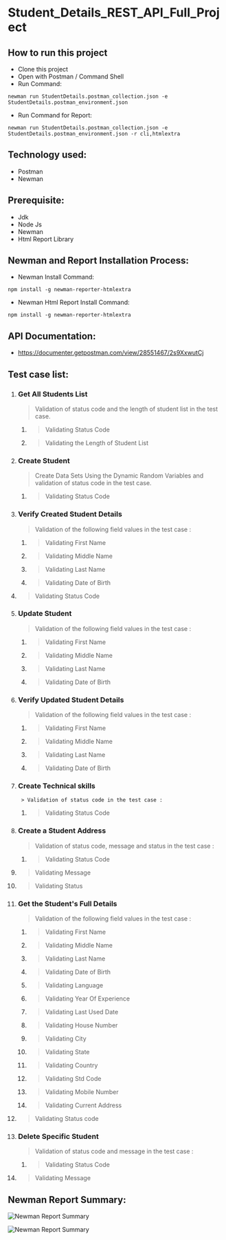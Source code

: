 # Student_Details_REST_API_Full_Project


## How to run this project
- Clone this project
- Open with Postman / Command Shell
- Run Command:  
```console 
newman run StudentDetails.postman_collection.json -e StudentDetails.postman_environment.json 
```
- Run Command for Report: 
```console 
newman run StudentDetails.postman_collection.json -e StudentDetails.postman_environment.json -r cli,htmlextra
```

## Technology used:
- Postman
- Newman

## Prerequisite:
- Jdk
- Node Js
- Newman
- Html Report Library

## Newman and Report Installation Process:
- Newman Install Command:
```console
npm install -g newman-reporter-htmlextra
```
- Newman Html Report Install Command:
```console
npm install -g newman-reporter-htmlextra
```

## API Documentation:
- https://documenter.getpostman.com/view/28551467/2s9XxwutCj

## Test case list:
1. ### Get All Students List
	> Validation of status code and the length of student list in the test case.
 	1. > Validating Status Code
 	2. > Validating the Length of Student List
2. ### Create Student
	> Create Data Sets Using the Dynamic Random Variables and validation of status code in the test case.
	1. > Validating Status Code
3. ### Verify Created Student Details
	> Validation of the following field values in the test case :
 	1. > Validating First Name
 	2. > Validating Middle Name
 	3. > Validating Last Name
 	4. > Validating Date of Birth
  5. > Validating Status Code 

4. ### Update Student
	> Validation of the following field values in the test case :
 	1. > Validating First Name
 	2. > Validating Middle Name
 	3. > Validating Last Name
 	4. > Validating Date of Birth
     
5. ### Verify Updated Student Details
	>  Validation of the following field values in the test case :
	1. > Validating First Name
 	2. > Validating Middle Name
	3. > Validating Last Name
 	4. > Validating Date of Birth

6. ### Create Technical skills 
		> Validation of status code in the test case :
	1. > Validating Status Code

7. ### Create a Student Address
	> Validation of status code, message and status in the test case :
	1. > Validating Status Code
  2. > Validating  Message
  3. > Validating Status 
     
8. ### Get the Student's Full Details
	>  Validation of the following field values in the test case :
	1. > Validating First Name
	2. > Validating Middle Name
	3. > Validating Last Name
	4. > Validating Date of Birth
	5. > Validating Language
	6. > Validating Year Of Experience
	7. > Validating Last Used Date
	8. > Validating House Number
	9. > Validating City
	10. > Validating State
	11. > Validating Country
	12. > Validating Std Code
	13. > Validating Mobile Number
	14. > Validating Current Address
  15. > Validating Status code 


9. ### Delete Specific Student
	> Validation of status code and message in the test case :
	1. > Validating Status Code
  2. > Validating  Message

## Newman Report Summary:
![Newman Report Summary](https://github.com/shafinrahman912/Student_Details_REST_API_Full_Project/assets/83553368/3dd0fcc4-5324-4bad-80ff-8a69079c4861)

![Newman Report Summary](https://github.com/shafinrahman912/Student_Details_REST_API_Full_Project/assets/83553368/42dd684a-c58c-4163-b230-e3049e3132ad)


